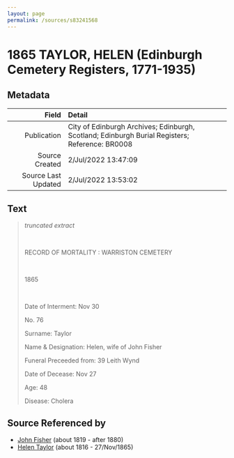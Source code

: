 ```yaml
---
layout: page
permalink: /sources/s83241568
---
```


# 1865 TAYLOR, HELEN (Edinburgh Cemetery Registers, 1771-1935)

## Metadata
Field | Detail
---:|:---
Publication | City of Edinburgh Archives; Edinburgh, Scotland; Edinburgh Burial Registers; Reference: BR0008
Source Created | 2/Jul/2022 13:47:09
Source Last Updated | 2/Jul/2022 13:53:02

## Text

> _truncated extract_
>
> <br/>
>
> RECORD OF MORTALITY :  WARRISTON CEMETERY
>
> <br/>
>
> 1865
>
> <br/>
>
> Date of Interment: Nov 30
>
> No. 76
>
> Surname: Taylor
>
> Name & Designation: Helen, wife of John Fisher
>
> Funeral Preceeded from: 39 Leith Wynd
>
> Date of Decease: Nov 27
>
> Age: 48
>
> Disease: Cholera
>

## Source Referenced by

* [John Fisher](../people/@81248806@-john-fisher-b1819-d1880.md) (about 1819 - after 1880)
* [Helen Taylor](../people/@47549486@-helen-taylor-b1816-d1865-11-27.md) (about 1816 - 27/Nov/1865)
